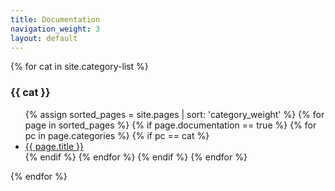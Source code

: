 ```yaml
---
title: Documentation
navigation_weight: 3
layout: default
---
```


{% for cat in site.category-list %}
### {{ cat }}
<ul>
  {% assign sorted_pages = site.pages | sort: 'category_weight' %}
  {% for page in sorted_pages %}
    {% if page.documentation == true %}
      {% for pc in page.categories %}
        {% if pc == cat %}
          <li><a href="{{ page.url | prepend: site.github.url }}">{{ page.title }}</a></li>
        {% endif %}   <!-- cat-match-p -->
      {% endfor %}  <!-- page-category -->
    {% endif %}   <!-- resource-p -->
  {% endfor %}  <!-- page -->
</ul>
{% endfor %}  <!-- cat -->
